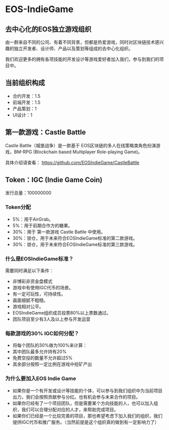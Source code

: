 # EOS-IndieGame

## 去中心化的EOS独立游戏组织

由一群来自不同的公司、有着不同背景，但都是热爱游戏，同时对区块链技术感兴趣的独立开发者、设计师、产品以及策划等组成的去中心化组织。 

我们欢迎更多的拥有各项技能的开发设计等游戏爱好者加入我们，参与到我们的项目中。


## 当前组织构成

- 合约开发：1.5
- 前端开发：1.5 
- 产品策划：1 
- UI设计：1 



## 第一款游戏：Castle Battle 

Castle Battle（城堡战争）是一款基于 EOS区块链的多人在线策略类角色扮演游戏，BM-RPG (Blockchain based Multiplayer Role-playing Game)。 

具体介绍请查看： https://github.com/EOSIndieGame/CastleBattle 



## Token：IGC (Indie Game Coin)

发行总量：100000000

### Token分配

- 5%：用于AirGrab。
- 5%：用于前期合作方的糖果。
- 30%：用于 第一款游戏 Castle Battle 中使用。
- 30%：锁仓，用于未来符合EOSIndieGame标准的第二款游戏。
- 30%：锁仓，用于未来符合EOSIndieGame标准的第三款游戏。


### 什么是EOSIndieGame标准？
需要同时满足以下条件：

- 非博彩非资金盘模式
- 游戏中有使用IGC代币的场景。
- 有一定可玩性，可持续性。
- 画面细腻不粗糙。
- 游戏相对公平。
- EOSIndieGame组织成员投票80%以上票数通过。
- 团队项目至少有3人及以上参与开发运营


### 每款游戏的30% IGC如何分配？
- 将每个团队的30%做为100%来计算：
- 其中团队最多允许持有20%
- 免费空投的数量不允许超过5%
- 其余部分按照一定比例在游戏中挖矿产出


### 为什么要加入EOS Indie Game

- 如果你是一个有开发或设计等技能的个体，可以参与到我们组织中为当前项目出力，我们会按照贡献参与分红。也有机会参与未来合作的项目。
- 如果你已经有了一个项目团队，但是需要某个方向技能的人，也可以加入组织，我们可以合理分配对应的人才，来帮助完成项目。
- 如果你们已经是一个比较完善的项目，那也希望考虑下加入我们的组织，我们提供IGC代币和推广服务。（当然前提是这个组织真的做到有一定影响力了）




  
  
